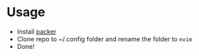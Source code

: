 # Usage
* Install [packer](https://github.com/wbthomason/packer.nvim)
* Clone repo to ~/.config folder and rename the folder to `nvim`
* Done!
